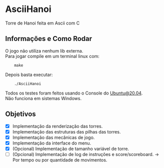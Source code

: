 # AsciiHanoi
Torre de Hanoi feita em Ascii com C

## Informações e Como Rodar
O jogo não utiliza nenhum lib externa.\
Para jogar compile em um terminal linux com:
```
    make
```
Depois basta executar:
```
    ./AsciiHanoi
```

Todos os testes foram feitos usando o Console do Ubuntu@20.04.\
Não funciona em sistemas Windows.

## Objetivos
- [x] Implementação da renderização das torres.
- [x] Implementação das estruturas das pilhas das torres.
- [x] Implementação das mecânicas de jogo.
- [x] Implementação da interface do menu.
- [x] (Opcional) Implementação de tamanho variável de torre.
- [ ] (Opcional) Implementação de log de instruções e score/scoreboard. -> Por tempo ou por quantidade de movimentos.
